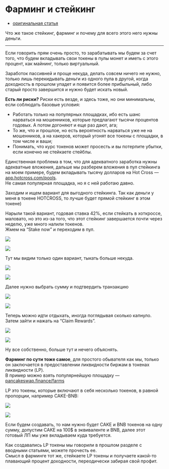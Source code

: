# Фарминг и стейкинг
- [оригинальная статья](https://teletype.in/@greezblog/farming-i-steiking_3.2)

Что же такое стейкинг, фарминг и почему для всего этого него нужны деньги.

---

Если говорить прям очень просто, то зарабатывать мы будем за счет того, что будем вкладывать свои токены в пулы монет и иметь с этого процент, как майнинг, только виртуальный.

Заработок пассивней и проще некуда, делать совсем ничего не нужно, только лишь перекидывать деньги из одного пула в другой, когда доходность в прошлом упадет и появится более прибыльный, либо старый просто завершится и нужно будет искать новый.

**Есть ли риски?** Риски есть везде, и здесь тоже, но они минимальны, если соблюдать базовые условия:  
- Работать только на популярных площадках, ибо есть шанс нарваться на мошенников, которые предлагают тысячи процентов годовых. А потом догоняют и еще раз дают, ага;  
- То же, что и прошлое, но есть вероятность нарваться уже не на мошенников, а на хакеров, который угонят все токены с площадки, в том числе и ваши;  
- Понимать, что курс токенов может просесть и вы потерпите убытки, если конечно не стейкаете стейблы.

Единственная проблема в том, что для адекватного заработка нужны адекватные вложения, дальше мы разберем вложения в пул стейкинга на моем примере, будем вкладывать тысячу долларов на Hot Cross — [app.hotcross.com/pools](https://app.hotcross.com/pools).  
Не самая популярная площадка, но я с ней работаю давно.

Заходим и ищем вариант для выгодного стейкинга. Так как деньги у меня в токене HOTCROSS, то лучше будет прямой стейкинг в этом токене)

Нарыли такой вариант, годовая ставка 42%, если стейкать в хоткроссе, маловато, но это из-за того, что этот стейкинг завершается почти через неделю, уже много налили токенов.  
Жмем на “Stake now” и переходим в пул.

![](https://cdn-images-1.medium.com/max/800/1*f3mZ3pbXHoCy_gHKtb-exg.png)

![](https://cdn-images-1.medium.com/max/800/1*f3mZ3pbXHoCy_gHKtb-exg.png)

Тут мы видим только один вариант, тыкать больше некуда.

![](https://cdn-images-1.medium.com/max/800/1*yMu1-1OQ9ktdEqNzMEQo0Q.png)

![](https://cdn-images-1.medium.com/max/800/1*yMu1-1OQ9ktdEqNzMEQo0Q.png)

Далее нужно выбрать сумму и подтвердить транзакцию

![](https://cdn-images-1.medium.com/max/800/1*-Cnwb9V4sObSIcW9MH2pdA.png)

![](https://cdn-images-1.medium.com/max/800/1*-Cnwb9V4sObSIcW9MH2pdA.png)

Теперь можно идти отдыхать, иногда поглядывая сколько капнуло.  
Затем зайти и нажать на “Claim Rewards”.

![](https://cdn-images-1.medium.com/max/800/1*BBHCzW5XAYGTWnTahN3WcQ.png)

![](https://cdn-images-1.medium.com/max/800/1*BBHCzW5XAYGTWnTahN3WcQ.png)

Ну все собственно, больше тут и нечего объяснять.

**Фарминг по сути тоже самое**, для простого обывателя как мы, только он заключается в предоставлении ликвидности биржам в токенах ликвидности (LP).  
В пример можно взять популярнейшую площадку — [pancakeswap.finance/farms](https://pancakeswap.finance/farms)

LP это токены, которые включают в себя несколько токенов, в равной пропорции, например CAKE-BNB:

![](https://cdn-images-1.medium.com/max/800/1*_xFJQkm--0xp__q-cIcPjw.png)

![](https://cdn-images-1.medium.com/max/800/1*_xFJQkm--0xp__q-cIcPjw.png)

Если будем создавать, то нам нужно будет CAKE и BNB токенов на одну сумму, допустим CAKE на 100$ в эквиваленте и BNB, далее этот готовый ЛП мы уже вкладываем куда требуется.

Как создавались LP токены мы говорили в прошлом разделе с вводными статьями, можете прочесть ее.  
Смысл в фарминге тот же, стейкаете LP токены и получаете какой-то плавающий процент доходности, переодически забирая свой профит.